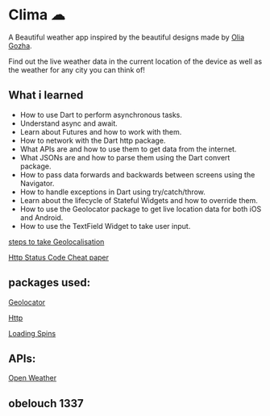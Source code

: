 # Clima ☁

A Beautiful weather app inspired by the beautiful designs made by [Olia Gozha](https://dribbble.com/shots/4663154-).

Find out the live weather data in the current location of the device as well as the weather for any city you can think of!

## What i learned

- How to use Dart to perform asynchronous tasks.
- Understand async and await.
- Learn about Futures and how to work with them.
- How to network with the Dart http package.
- What APIs are and how to use them to get data from the internet.
- What JSONs are and how to parse them using the Dart convert package.
- How to pass data forwards and backwards between screens using the Navigator.
- How to handle exceptions in Dart using try/catch/throw.
- Learn about the lifecycle of Stateful Widgets and how to override them.
- How to use the Geolocator package to get live location data for both iOS and Android.
- How to use the TextField Widget to take user input.

[steps to take Geolocalisation](https://alligator.io/flutter/geolocator-plugin/)

[Http Status Code Cheat paper](https://developer.mozilla.org/en-US/docs/Web/HTTP/Status)

## packages used:

[Geolocator](https://pub.dev/packages/geolocator)

[Http](https://pub.dev/packages/http)

[Loading Spins](https://pub.dev/packages/flutter_spinkit)

## APIs:

[Open Weather](https://openweathermap.org/)

## obelouch 1337
